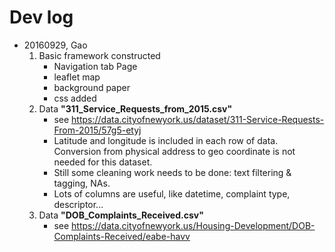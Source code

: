 # Dev log

* 20160929, Gao
    1. Basic framework constructed
        * Navigation tab Page
        * leaflet map
        * background paper
        * css added
    2. Data __"311_Service_Requests_from_2015.csv"__
        * see https://data.cityofnewyork.us/dataset/311-Service-Requests-From-2015/57g5-etyj
        * Latitude and longitude is included in each row of data. Conversion from physical address to geo coordinate is not needed for this dataset.
        * Still some cleaning work needs to be done: text filtering & tagging, NAs.
        * Lots of columns are useful, like datetime, complaint type, descriptor...
    3. Data __"DOB_Complaints_Received.csv"__
        * see https://data.cityofnewyork.us/Housing-Development/DOB-Complaints-Received/eabe-havv
